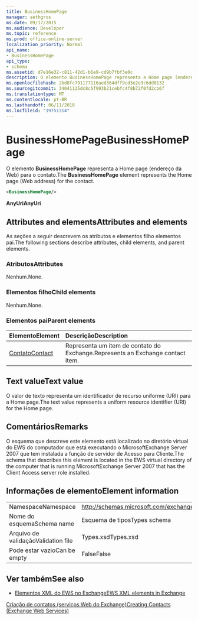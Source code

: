 ```yaml
---
title: BusinessHomePage
manager: sethgros
ms.date: 09/17/2015
ms.audience: Developer
ms.topic: reference
ms.prod: office-online-server
localization_priority: Normal
api_name:
- BusinessHomePage
api_type:
- schema
ms.assetid: d7e16e32-c811-42d1-b6e9-cd9b7fbf3e0c
description: O elemento BusinessHomePage representa a Home page (endereço da Web) para o contato.
ms.openlocfilehash: 2bd8fc791177116aed364dff9cd3e2e3c6dd0132
ms.sourcegitcommit: 34041125dc8c5f993b21cebfc4f8b72f0fd2cb6f
ms.translationtype: MT
ms.contentlocale: pt-BR
ms.lasthandoff: 06/11/2018
ms.locfileid: "19751314"
---
```

# <a name="businesshomepage"></a><span data-ttu-id="292c0-103">BusinessHomePage</span><span class="sxs-lookup"><span data-stu-id="292c0-103">BusinessHomePage</span></span>

<span data-ttu-id="292c0-104">O elemento **BusinessHomePage** representa a Home page (endereço da Web) para o contato.</span><span class="sxs-lookup"><span data-stu-id="292c0-104">The **BusinessHomePage** element represents the Home page (Web address) for the contact.</span></span> 
  
```xml
<BusinessHomePage/>
```

 <span data-ttu-id="292c0-105">**AnyUri**</span><span class="sxs-lookup"><span data-stu-id="292c0-105">**AnyUri**</span></span>
## <a name="attributes-and-elements"></a><span data-ttu-id="292c0-106">Attributes and elements</span><span class="sxs-lookup"><span data-stu-id="292c0-106">Attributes and elements</span></span>

<span data-ttu-id="292c0-107">As seções a seguir descrevem os atributos e elementos filho elementos pai.</span><span class="sxs-lookup"><span data-stu-id="292c0-107">The following sections describe attributes, child elements, and parent elements.</span></span>
  
### <a name="attributes"></a><span data-ttu-id="292c0-108">Atributos</span><span class="sxs-lookup"><span data-stu-id="292c0-108">Attributes</span></span>

<span data-ttu-id="292c0-109">Nenhum.</span><span class="sxs-lookup"><span data-stu-id="292c0-109">None.</span></span>
  
### <a name="child-elements"></a><span data-ttu-id="292c0-110">Elementos filho</span><span class="sxs-lookup"><span data-stu-id="292c0-110">Child elements</span></span>

<span data-ttu-id="292c0-111">Nenhum.</span><span class="sxs-lookup"><span data-stu-id="292c0-111">None.</span></span>
  
### <a name="parent-elements"></a><span data-ttu-id="292c0-112">Elementos pai</span><span class="sxs-lookup"><span data-stu-id="292c0-112">Parent elements</span></span>

|<span data-ttu-id="292c0-113">**Elemento**</span><span class="sxs-lookup"><span data-stu-id="292c0-113">**Element**</span></span>|<span data-ttu-id="292c0-114">**Descrição**</span><span class="sxs-lookup"><span data-stu-id="292c0-114">**Description**</span></span>|
|:-----|:-----|
|[<span data-ttu-id="292c0-115">Contato</span><span class="sxs-lookup"><span data-stu-id="292c0-115">Contact</span></span>](contact.md) <br/> |<span data-ttu-id="292c0-116">Representa um item de contato do Exchange.</span><span class="sxs-lookup"><span data-stu-id="292c0-116">Represents an Exchange contact item.</span></span>  <br/> |
   
## <a name="text-value"></a><span data-ttu-id="292c0-117">Text value</span><span class="sxs-lookup"><span data-stu-id="292c0-117">Text value</span></span>

<span data-ttu-id="292c0-118">O valor de texto representa um identificador de recurso uniforme (URI) para a Home page.</span><span class="sxs-lookup"><span data-stu-id="292c0-118">The text value represents a uniform resource identifier (URI) for the Home page.</span></span>
  
## <a name="remarks"></a><span data-ttu-id="292c0-119">Comentários</span><span class="sxs-lookup"><span data-stu-id="292c0-119">Remarks</span></span>

<span data-ttu-id="292c0-120">O esquema que descreve este elemento está localizado no diretório virtual do EWS do computador que está executando o MicrosoftExchange Server 2007 que tem instalada a função de servidor de Acesso para Cliente.</span><span class="sxs-lookup"><span data-stu-id="292c0-120">The schema that describes this element is located in the EWS virtual directory of the computer that is running MicrosoftExchange Server 2007 that has the Client Access server role installed.</span></span>
  
## <a name="element-information"></a><span data-ttu-id="292c0-121">Informações de elemento</span><span class="sxs-lookup"><span data-stu-id="292c0-121">Element information</span></span>

|||
|:-----|:-----|
|<span data-ttu-id="292c0-122">Namespace</span><span class="sxs-lookup"><span data-stu-id="292c0-122">Namespace</span></span>  <br/> |http://schemas.microsoft.com/exchange/services/2006/types  <br/> |
|<span data-ttu-id="292c0-123">Nome do esquema</span><span class="sxs-lookup"><span data-stu-id="292c0-123">Schema name</span></span>  <br/> |<span data-ttu-id="292c0-124">Esquema de tipos</span><span class="sxs-lookup"><span data-stu-id="292c0-124">Types schema</span></span>  <br/> |
|<span data-ttu-id="292c0-125">Arquivo de validação</span><span class="sxs-lookup"><span data-stu-id="292c0-125">Validation file</span></span>  <br/> |<span data-ttu-id="292c0-126">Types.xsd</span><span class="sxs-lookup"><span data-stu-id="292c0-126">Types.xsd</span></span>  <br/> |
|<span data-ttu-id="292c0-127">Pode estar vazio</span><span class="sxs-lookup"><span data-stu-id="292c0-127">Can be empty</span></span>  <br/> |<span data-ttu-id="292c0-128">False</span><span class="sxs-lookup"><span data-stu-id="292c0-128">False</span></span>  <br/> |
   
## <a name="see-also"></a><span data-ttu-id="292c0-129">Ver também</span><span class="sxs-lookup"><span data-stu-id="292c0-129">See also</span></span>



- [<span data-ttu-id="292c0-130">Elementos XML do EWS no Exchange</span><span class="sxs-lookup"><span data-stu-id="292c0-130">EWS XML elements in Exchange</span></span>](ews-xml-elements-in-exchange.md)


[<span data-ttu-id="292c0-131">Criação de contatos (serviços Web do Exchange)</span><span class="sxs-lookup"><span data-stu-id="292c0-131">Creating Contacts (Exchange Web Services)</span></span>](http://msdn.microsoft.com/library/4845917e-70d1-481c-bbd7-011ec6571789%28Office.15%29.aspx)

